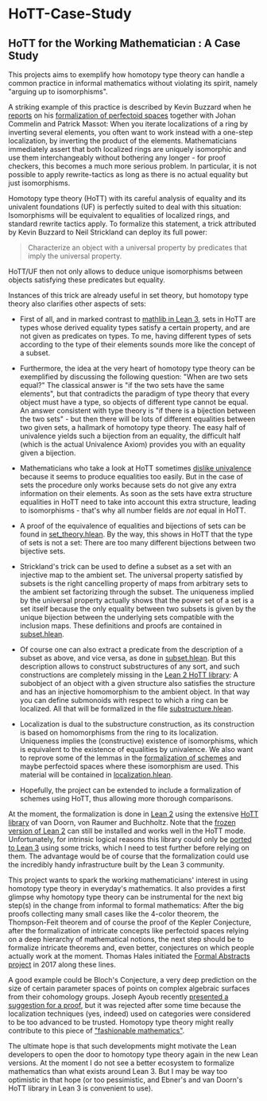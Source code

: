 # HoTT-Case-Study
## HoTT for the Working Mathematician : A Case Study

This projects aims to exemplify how homotopy type theory can handle a common practice in informal mathematics without violating its spirit, namely "arguing up to isomorphisms".

A striking example of this practice is described by Kevin Buzzard when he [reports](https://www.icms.org.uk/downloads/bigproof/Buzzard.pdf) on his [formalization of perfectoid spaces](https://leanprover-community.github.io/lean-perfectoid-spaces/) together with Johan Commelin and Patrick Massot: When you iterate localizations of a ring by inverting several elements, you often want to work instead with a one-step localization, by inverting the product of the elements. Mathematicians immediately assert that both localized rings are uniquely isomorphic and use them interchangeably without bothering any longer - for proof checkers, this becomes a much more serious problem. In particular, it is not possible to apply rewrite-tactics as long as there is no actual equality but just isomorphisms.

Homotopy type theory (HoTT) with its careful analysis of equality and its univalent foundations (UF) is perfectly suited to deal with this situation: Isomorphisms will be equivalent to equalities of localized rings, and standard rewrite tactics apply. To formalize this statement, a trick attributed by Kevin Buzzard to Neil Strickland can deploy its full power: 
> Characterize an object with a universal property by predicates that imply the universal property.

HoTT/UF then not only allows to deduce unique isomorphisms between objects satisfying these predicates but equality.

Instances of this trick are already useful in set theory, but homotopy type theory also clarifies other aspects of sets: 
* First of all, and in marked contrast to [mathlib in Lean 3](https://leanprover-community.github.io/mathlib-overview.html), sets in HoTT are types whose derived equality types satisfy a certain property, and are not given as predicates on types. To me, having different types of sets according to the type of their elements sounds more like the concept of a subset. 

* Furthermore, the idea at the very heart of homotopy type theory can be exemplified by discussing the following question: "When are two sets equal?" The classical answer is "if the two sets have the same elements", but that contradicts the paradigm of type theory that every object must have a type, so objects of different type cannot be equal. An answer consistent with type theory is "if there is a bijection between the two sets" - but then there will be lots of different equalities between two given sets, a hallmark of homotopy type theory. The easy half of univalence yields such a bijection from an equality, the difficult half (which is the actual Univalence Axiom) provides you with an equality given a bijection.

* Mathematicians who take a look at HoTT sometimes [dislike univalence](https://xenaproject.wordpress.com/2020/02/09/where-is-the-fashionable-mathematics/) because it seems to produce equalities too easily. But in the case of sets the procedure only works because sets do not give any extra information on their elements. As soon as the sets have extra structure equalities in HoTT need to take into account this extra structure, leading to isomorphisms - that's why all number fields are *not* equal in HoTT.

* A proof of the equivalence of equalities and bijections of sets can be found in [set_theory.hlean](https://github.com/theckl/HoTT-Case-Study/blob/master/Lean2-HoTT/set_theory.hlean). By the way, this shows in HoTT that the type of sets is not a set: There are too many different bijections between two bijective sets.  

* Strickland's trick can be used to define a subset as a set with an injective map to the ambient set. The universal property satisfied by subsets is the right cancelling property of maps from arbitrary sets to the ambient set factorizing through the subset. The uniqueness implied by the universal property actually shows that the power set of a set is a set itself because the only equality between two subsets is given by the unique bijection between the underlying sets compatible with the inclusion maps. These definitions and proofs are contained in [subset.hlean](https://github.com/theckl/HoTT-Case-Study/blob/master/Lean2-HoTT/subset.hlean).

* Of course one can also extract a predicate from the description of a subset as above, and vice versa, as done in [subset.hlean](https://github.com/theckl/HoTT-Case-Study/blob/master/subset.hlean). But this description allows to construct substructures of any sort, and such constructions are completely missing in the [Lean 2 HoTT library](https://github.com/leanprover/lean2/blob/master/hott/hott.md): A subobject of an object with a given structure also satisfies the structure and has an injective homomorphism to the ambient object. In that way you can define submonoids with respect to which a ring can be localized. All that will be formalized in the file [substructure.hlean](https://github.com/theckl/HoTT-Case-Study/blob/master/substructure.hlean).

* Localization is dual to the substructure construction, as its construction is based on homomorphisms from the ring to its localization. Uniqueness implies the (constructive) existence of isomorphisms, which is equivalent to the existence of equalities by univalence. We also want to reprove some of the lemmas in the [formalization of schemes](https://github.com/ramonfmir/lean-scheme) and maybe perfectoid spaces 
where these isomorphism are used. This material will be contained in [localization.hlean](https://github.com/theckl/HoTT-Case-Study/blob/master/localization.hlean). 

* Hopefully, the project can be extended to include a formalization of schemes using HoTT, thus allowing more thorough comparisons.

At the moment, the formalization is done in [Lean 2](https://github.com/leanprover/lean2) using the extensive [HoTT library](https://github.com/leanprover/lean2/blob/master/hott/hott.md) of van Doorn, von Raumer and Buchholtz. Note that the [frozen version of Lean 2](https://github.com/leanprover/lean2) can still be installed and works well in the HoTT mode. Unfortunately, for intrinsic logical reasons this library could only be [ported to Lean 3](https://github.com/gebner/hott3) using some tricks, which I need to test further before relying on them. The advantage would be of course that the formalization could use the incredibly handy infrastructure built by the Lean 3 community. 

This project wants to spark the working mathematicians' interest in using homotopy type theory in everyday's mathematics. It also provides a first glimpse why homotopy type theory can be instrumental for the next big step(s) in the change from informal to formal mathematics: After the big proofs collecting many small cases like the 4-color theorem, the Thompson-Feit theorem and of course the proof of the Kepler Conjecture, after the formalization of intricate concepts like perfectoid spaces relying on a deep hierarchy of mathematical notions, the next step should be to formalize intricate theorems and, even better, conjectures on which people actually work at the moment. Thomas Hales initiated the [Formal Abstracts project](https://formalabstracts.github.io/) in 2017 along these lines.

A good example could be Bloch's Conjecture, a very deep prediction on the size of certain parameter spaces of points on complex algebraic surfaces from their cohomology groups.
Joseph Ayoub recently [presented a suggestion for a proof](https://www.youtube.com/watch?v=DIZHXXIH25E), but it was rejected after some time because the localization techniques (yes, indeed) used on categories were considered to be too advanced to be trusted. Homotopy type theory might really contribute to this piece of ["fashionable mathematics"](https://xenaproject.wordpress.com/2020/02/09/where-is-the-fashionable-mathematics/).

The ultimate hope is that such developments might motivate the Lean developers to open the door to homotopy type theory again in the new Lean versions. At the moment I do not see a better ecosystem to formalize mathematics than what exists around Lean 3. But I may be way too optimistic in that hope (or too pessimistic, and Ebner's and van Doorn's HoTT library in Lean 3 is convenient to use).
